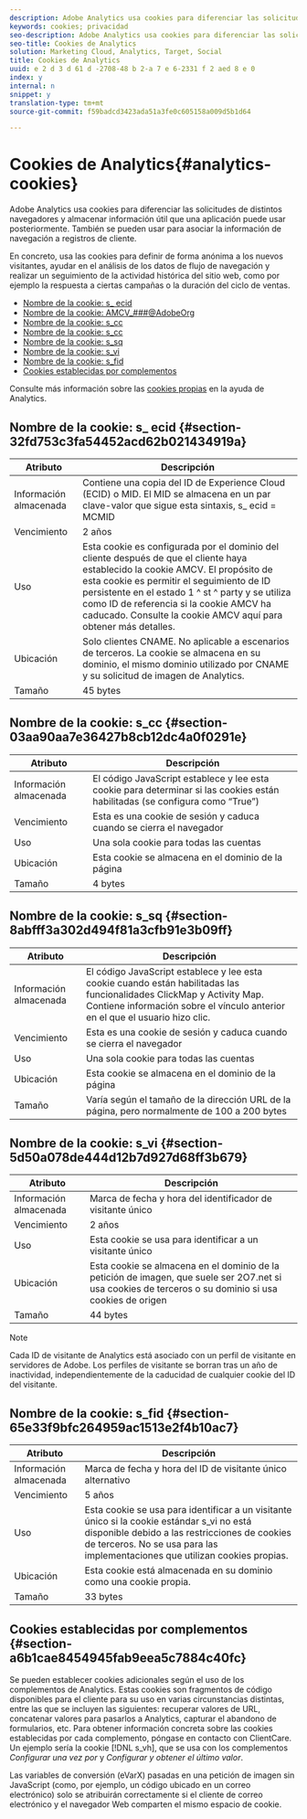 ```yaml
---
description: Adobe Analytics usa cookies para diferenciar las solicitudes de distintos navegadores y almacenar información útil que una aplicación puede usar posteriormente. También se pueden usar para asociar la información de navegación a registros de cliente.
keywords: cookies; privacidad
seo-description: Adobe Analytics usa cookies para diferenciar las solicitudes de distintos navegadores y almacenar información útil que una aplicación puede usar posteriormente. También se pueden usar para asociar la información de navegación a registros de cliente.
seo-title: Cookies de Analytics
solution: Marketing Cloud, Analytics, Target, Social
title: Cookies de Analytics
uuid: e 2 d 3 d 61 d -2708-48 b 2-a 7 e 6-2331 f 2 aed 8 e 0
index: y
internal: n
snippet: y
translation-type: tm+mt
source-git-commit: f59badcd3423ada51a3fe0c605158a009d5b1d64

---
```



# Cookies de Analytics{#analytics-cookies}

Adobe Analytics usa cookies para diferenciar las solicitudes de distintos navegadores y almacenar información útil que una aplicación puede usar posteriormente. También se pueden usar para asociar la información de navegación a registros de cliente.

En concreto, usa las cookies para definir de forma anónima a los nuevos visitantes, ayudar en el análisis de los datos de flujo de navegación y realizar un seguimiento de la actividad histórica del sitio web, como por ejemplo la respuesta a ciertas campañas o la duración del ciclo de ventas.

* [Nombre de la cookie: s_ ecid](../cookies/cookies-mc.md#section-32fd753c3fa54452acd62b021434919a)
* [Nombre de la cookie: AMCV_###@AdobeOrg](../cookies/cookies-mc.md#section-a12aa2a9296940ae82d8921b381b8fb0)
* [Nombre de la cookie: s_cc](../cookies/cookies-analytics.md#section-03aa90aa7e36427b8cb12dc4a0f0291e)
* [Nombre de la cookie: s_cc](../cookies/cookies-analytics.md#section-03aa90aa7e36427b8cb12dc4a0f0291e)
* [Nombre de la cookie: s_sq](../cookies/cookies-analytics.md#section-8abfff3a302d494f81a3cfb91e3b09ff)
* [Nombre de la cookie: s_vi](../cookies/cookies-analytics.md#section-5d50a078de444d12b7d927d68ff3b679)
* [Nombre de la cookie: s_fid](../cookies/cookies-analytics.md#section-65e33f9bfc264959ac1513e2f4b10ac7)
* [Cookies establecidas por complementos](../cookies/cookies-analytics.md#section-a6b1cae8454945fab9eea5c7884c40fc)

Consulte más información sobre las [cookies propias](/help/interface/cookies/cookies-first-party.md) en la ayuda de Analytics.

## Nombre de la cookie: s_ ecid {#section-32fd753c3fa54452acd62b021434919a}

| Atributo | Descripción |
|--- |--- |
| Información almacenada | Contiene una copia del ID de Experience Cloud (ECID) o MID. El MID se almacena en un par clave-valor que sigue esta sintaxis, s_ ecid = MCMID | <ECID> |
| Vencimiento | 2 años |
| Uso | Esta cookie es configurada por el dominio del cliente después de que el cliente haya establecido la cookie AMCV. El propósito de esta cookie es permitir el seguimiento de ID persistente en el estado 1 ^ st ^ party y se utiliza como ID de referencia si la cookie AMCV ha caducado. Consulte la cookie AMCV aquí para obtener más detalles. |
| Ubicación | Solo clientes CNAME. No aplicable a escenarios de terceros. La cookie se almacena en su dominio, el mismo dominio utilizado por CNAME y su solicitud de imagen de Analytics. |
| Tamaño | 45 bytes |

## Nombre de la cookie: s_cc {#section-03aa90aa7e36427b8cb12dc4a0f0291e}

| Atributo | Descripción |
|--- |--- |
| Información almacenada | El código JavaScript establece y lee esta cookie para determinar si las cookies están habilitadas (se configura como “True”) |
| Vencimiento | Esta es una cookie de sesión y caduca cuando se cierra el navegador |
| Uso | Una sola cookie para todas las cuentas |
| Ubicación | Esta cookie se almacena en el dominio de la página |
| Tamaño | 4 bytes |

## Nombre de la cookie: s_sq {#section-8abfff3a302d494f81a3cfb91e3b09ff}

| Atributo | Descripción |
|--- |--- |
| Información almacenada | El código JavaScript establece y lee esta cookie cuando están habilitadas las funcionalidades ClickMap y Activity Map. Contiene información sobre el vínculo anterior en el que el usuario hizo clic. |
| Vencimiento | Esta es una cookie de sesión y caduca cuando se cierra el navegador |
| Uso | Una sola cookie para todas las cuentas |
| Ubicación | Esta cookie se almacena en el dominio de la página |
| Tamaño | Varía según el tamaño de la dirección URL de la página, pero normalmente de 100 a 200 bytes |

## Nombre de la cookie: s_vi {#section-5d50a078de444d12b7d927d68ff3b679}

| Atributo | Descripción |
|--- |--- |
| Información almacenada | Marca de fecha y hora del identificador de visitante único |
| Vencimiento | 2 años |
| Uso | Esta cookie se usa para identificar a un visitante único |
| Ubicación | Esta cookie se almacena en el dominio de la petición de imagen, que suele ser 2O7.net si usa cookies de terceros o su dominio si usa cookies de origen |
| Tamaño | 44 bytes |

>[!NOTE]
>
>Cada ID de visitante de Analytics está asociado con un perfil de visitante en servidores de Adobe. Los perfiles de visitante se borran tras un año de inactividad, independientemente de la caducidad de cualquier cookie del ID del visitante.

## Nombre de la cookie: s_fid {#section-65e33f9bfc264959ac1513e2f4b10ac7}

| Atributo | Descripción |
|--- |--- |
| Información almacenada | Marca de fecha y hora del ID de visitante único alternativo |
| Vencimiento | 5 años |
| Uso | Esta cookie se usa para identificar a un visitante único si la cookie estándar s_vi no está disponible debido a las restricciones de cookies de terceros. No se usa para las implementaciones que utilizan cookies propias. |
| Ubicación | Esta cookie está almacenada en su dominio como una cookie propia. |
| Tamaño | 33 bytes |

## Cookies establecidas por complementos {#section-a6b1cae8454945fab9eea5c7884c40fc}

Se pueden establecer cookies adicionales según el uso de los complementos de Analytics. Estas cookies son fragmentos de código disponibles para el cliente para su uso en varias circunstancias distintas, entre las que se incluyen las siguientes: recuperar valores de URL, concatenar valores para pasarlos a Analytics, capturar el abandono de formularios, etc. Para obtener información concreta sobre las cookies establecidas por cada complemento, póngase en contacto con ClientCare. Un ejemplo sería la cookie [!DNL s_vh], que se usa con los complementos *Configurar una vez por* y *Configurar y obtener el último valor*.

Las variables de conversión (eVarX) pasadas en una petición de imagen sin JavaScript (como, por ejemplo, un código ubicado en un correo electrónico) solo se atribuirán correctamente si el cliente de correo electrónico y el navegador Web comparten el mismo espacio de cookie.
